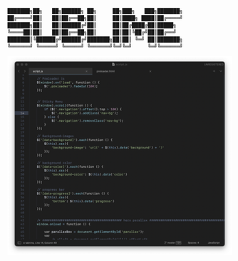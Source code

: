 ```
███████╗██╗   ██╗██████╗ ██╗     ██╗███╗   ███╗███████╗
██╔════╝██║   ██║██╔══██╗██║     ██║████╗ ████║██╔════╝
███████╗██║   ██║██████╔╝██║     ██║██╔████╔██║█████╗  
╚════██║██║   ██║██╔══██╗██║     ██║██║╚██╔╝██║██╔══╝  
███████║╚██████╔╝██████╔╝███████╗██║██║ ╚═╝ ██║███████╗
╚══════╝ ╚═════╝ ╚═════╝ ╚══════╝╚═╝╚═╝     ╚═╝╚══════╝
```

![](https://raw.githubusercontent.com/jimsaun/dotfiles/main/sublime/preview.png)